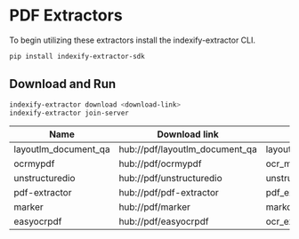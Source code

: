 # PDF Extractors

To begin utilizing these extractors install the indexify-extractor CLI.

```bash
pip install indexify-extractor-sdk
```

## Download and Run
```bash
indexify-extractor download <download-link>
indexify-extractor join-server
```

| Name                 | Download link                  | Extractor Module Name                    |
|----------------------|--------------------------------|------------------------------------------|
| layoutlm_document_qa | hub://pdf/layoutlm_document_qa | layoutlm_document_qa:LayoutLMDocumentQA  |
| ocrmypdf             | hub://pdf/ocrmypdf             | ocr_my_pdf:OCRMyPDFExtractor             |
| unstructuredio       | hub://pdf/unstructuredio       | unstructured_pdf:UnstructuredIOExtractor |
| pdf-extractor        | hub://pdf/pdf-extractor        | pdf_extractor:PDFExtractor               |
| marker             | hub://pdf/marker             | markdown_extractor:MarkdownExtractor     |
| easyocrpdf           | hub://pdf/easyocrpdf           | ocr_extractor:OCRExtractor     |
